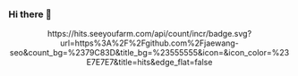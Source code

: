 ### Hi there 👋
<div align=center>
https://hits.seeyoufarm.com/api/count/incr/badge.svg?url=https%3A%2F%2Fgithub.com%2Fjaewang-seo&count_bg=%2379C83D&title_bg=%23555555&icon=&icon_color=%23E7E7E7&title=hits&edge_flat=false 
</div>
<!--
**jaewang-seo/jaewang-seo** is a ✨ _special_ ✨ repository because its `README.md` (this file) appears on your GitHub profile.

Here are some ideas to get you started:

- 🔭 I’m currently working on ...
- 🌱 I’m currently learning ...
- 👯 I’m looking to collaborate on ...
- 🤔 I’m looking for help with ...
- 💬 Ask me about ...
- 📫 How to reach me: ...
- 😄 Pronouns: ...
- ⚡ Fun fact: ...
-->
